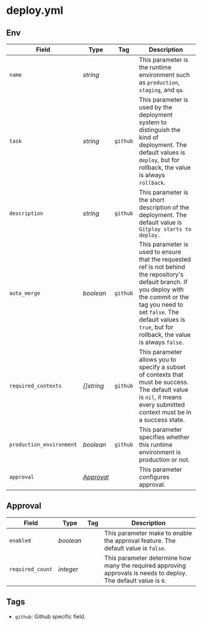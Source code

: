 # deploy.yml

## Env

Field                    |Type                    |Tag       |Description
---                      |----                    |---       |---
`name`                   |*string*                |          |This parameter is the runtime environment such as `production`, `staging`, and `qa`. 
`task`                   |*string*                |`github`  |This parameter is used by the deployment system to distinguish the kind of deployment. The default values is `deploy`, but for rollback, the value is always `rollback`.
`description`            |*string*                |`github`  |This parameter is the short description of the deployment. The default value is `Gitploy starts to deploy.`
`auto_merge`             |*boolean*               |`github`  |This parameter is used to ensure that the requested ref is not behind the repository's default branch. If you deploy with the commit or the tag you need to set `false`. The default values is `true`, but for rollback, the value is always `false`.
`required_contexts`      |*[]string*              |`github`  |This parameter allows you to specify a subset of contexts that must be success. The default value is `nil`, it means every submitted context must be in a success state.
`production_environment` |*boolean*               |`github`  |This parameter specifies whether this runtime environment is production or not.
`approval`               |*[Approval](#approval)* |          |This parameter configures approval.

## Approval

Field            |Type      |Tag   |Description
---              |---       |---   |---
`enabled`        |*boolean* |      |This parameter make to enable the approval feature. The default value is `false`.
`required_count` |*integer* |      |This parameter determine how many the required approving approvals is needs to deploy. The default value is `0`.

## Tags

* `github`: Github specific field.
